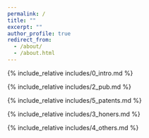 ```yaml
---
permalink: /
title: ""
excerpt: ""
author_profile: true
redirect_from: 
  - /about/
  - /about.html
---
```


<span class='anchor' id='about-me'></span>
{% include_relative includes/0_intro.md %}

{% include_relative includes/2_pub.md %}

{% include_relative includes/5_patents.md %}

{% include_relative includes/3_honers.md %}

{% include_relative includes/4_others.md %}


